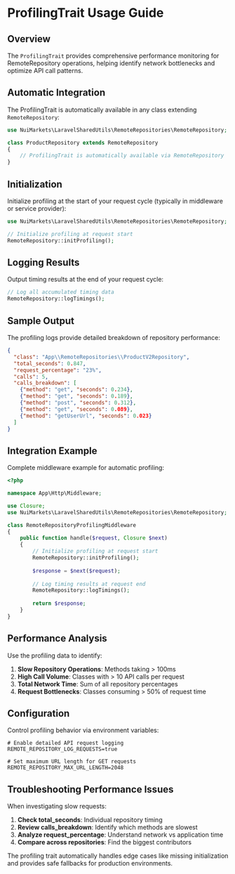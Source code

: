 # ProfilingTrait Usage Guide

## Overview

The `ProfilingTrait` provides comprehensive performance monitoring for RemoteRepository operations, helping identify network bottlenecks and optimize API call patterns.

## Automatic Integration

The ProfilingTrait is automatically available in any class extending `RemoteRepository`:

```php
use NuiMarkets\LaravelSharedUtils\RemoteRepositories\RemoteRepository;

class ProductRepository extends RemoteRepository 
{
    // ProfilingTrait is automatically available via RemoteRepository
}
```

## Initialization

Initialize profiling at the start of your request cycle (typically in middleware or service provider):

```php
use NuiMarkets\LaravelSharedUtils\RemoteRepositories\RemoteRepository;

// Initialize profiling at request start
RemoteRepository::initProfiling();
```

## Logging Results

Output timing results at the end of your request cycle:

```php
// Log all accumulated timing data
RemoteRepository::logTimings();
```

## Sample Output

The profiling logs provide detailed breakdown of repository performance:

```json
{
  "class": "App\\RemoteRepositories\\ProductV2Repository",
  "total_seconds": 0.847,
  "request_percentage": "23%",
  "calls": 5,
  "calls_breakdown": [
    {"method": "get", "seconds": 0.234},
    {"method": "get", "seconds": 0.189},
    {"method": "post", "seconds": 0.312},
    {"method": "get", "seconds": 0.089},
    {"method": "getUserUrl", "seconds": 0.023}
  ]
}
```

## Integration Example

Complete middleware example for automatic profiling:

```php
<?php

namespace App\Http\Middleware;

use Closure;
use NuiMarkets\LaravelSharedUtils\RemoteRepositories\RemoteRepository;

class RemoteRepositoryProfilingMiddleware
{
    public function handle($request, Closure $next)
    {
        // Initialize profiling at request start
        RemoteRepository::initProfiling();
        
        $response = $next($request);
        
        // Log timing results at request end
        RemoteRepository::logTimings();
        
        return $response;
    }
}
```

## Performance Analysis

Use the profiling data to identify:

1. **Slow Repository Operations**: Methods taking > 100ms
2. **High Call Volume**: Classes with > 10 API calls per request  
3. **Total Network Time**: Sum of all repository percentages
4. **Request Bottlenecks**: Classes consuming > 50% of request time

## Configuration

Control profiling behavior via environment variables:

```env
# Enable detailed API request logging
REMOTE_REPOSITORY_LOG_REQUESTS=true

# Set maximum URL length for GET requests
REMOTE_REPOSITORY_MAX_URL_LENGTH=2048
```

## Troubleshooting Performance Issues

When investigating slow requests:

1. **Check total_seconds**: Individual repository timing
2. **Review calls_breakdown**: Identify which methods are slowest
3. **Analyze request_percentage**: Understand network vs application time
4. **Compare across repositories**: Find the biggest contributors

The profiling trait automatically handles edge cases like missing initialization and provides safe fallbacks for production environments.